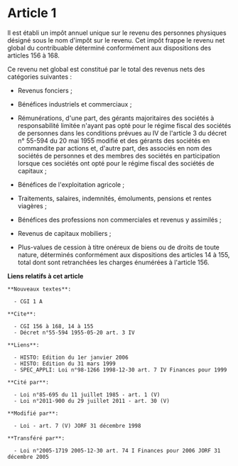 # Article 1

Il est établi un impôt annuel unique sur le revenu des personnes physiques désigné sous le nom d'impôt sur le revenu. Cet
impôt frappe le revenu net global du contribuable déterminé conformément aux dispositions des articles 156 à 168.

Ce revenu net global est constitué par le total des revenus nets des catégories suivantes :

- Revenus fonciers ;

- Bénéfices industriels et commerciaux ;

- Rémunérations, d'une part, des gérants majoritaires des sociétés à responsabilité limitée n'ayant pas opté pour le régime
fiscal des sociétés de personnes dans les conditions prévues au IV de l'article 3 du décret n° 55-594 du 20 mai 1955 modifié
et des gérants des sociétés en commandite par actions et, d'autre part, des associés en nom des sociétés de personnes et des
membres des sociétés en participation lorsque ces sociétés ont opté pour le régime fiscal des sociétés de capitaux ;

- Bénéfices de l'exploitation agricole ;

- Traitements, salaires, indemnités, émoluments, pensions et rentes viagères ;

- Bénéfices des professions non commerciales et revenus y assimilés ;

- Revenus de capitaux mobiliers ;

- Plus-values de cession à titre onéreux de biens ou de droits de toute nature, déterminés conformément aux dispositions des
articles 14 à 155, total dont sont retranchées les charges énumérées à l'article 156.

**Liens relatifs à cet article**

	**Nouveaux textes**:

	  - CGI 1 A

	**Cite**:

	  - CGI 156 à 168, 14 à 155
	  - Décret n°55-594 1955-05-20 art. 3 IV

	**Liens**:

	  - HISTO: Edition du 1er janvier 2006
	  - HISTO: Edition du 31 mars 1999
	  - SPEC_APPLI: Loi n°98-1266 1998-12-30 art. 7 IV Finances pour 1999

	**Cité par**:

	  - Loi n°85-695 du 11 juillet 1985 - art. 1 (V)
	  - Loi n°2011-900 du 29 juillet 2011 - art. 30 (V)

	**Modifié par**:

	  - Loi - art. 7 (V) JORF 31 décembre 1998

	**Transféré par**:

	  - Loi n°2005-1719 2005-12-30 art. 74 I Finances pour 2006 JORF 31 décembre 2005

